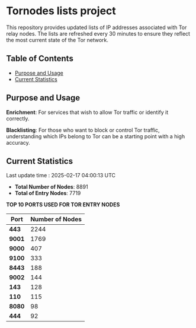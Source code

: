 # Tornodes lists project

This repository provides updated lists of IP addresses associated with Tor relay nodes. The lists are refreshed every 30 minutes to ensure they reflect the most current state of the Tor network.

## Table of Contents

- [Purpose and Usage](#purpose-and-usage)
- [Current Statistics](#current-statistics)


## Purpose and Usage

**Enrichment**: For services that wish to allow Tor traffic or identify it correctly.

**Blacklisting**: For those who want to block or control Tor traffic, understanding which IPs belong to Tor can be a starting point with a high accuracy.

## Current Statistics

Last update time : 2025-02-17 04:00:13 UTC

- **Total Number of Nodes**: 8891
- **Total of Entry Nodes**: 7719

**TOP 10 PORTS USED FOR TOR ENTRY NODES**

| **Port** | **Number of Nodes** |
|------|-----------------|
| **443**   | 2244  |
| **9001**   | 1769  |
| **9000**   | 407  |
| **9100**   | 333  |
| **8443**   | 188  |
| **9002**   | 144  |
| **143**   | 128  |
| **110**   | 115  |
| **8080**   | 98  |
| **444**   | 92  |

